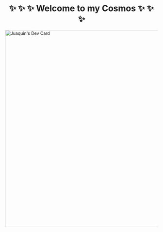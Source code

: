 <h1 align="center"> ✨ ✨ ✨ Welcome to my Cosmos ✨ ✨ ✨ </h1>
<a style="margin:auto" href="https://app.daily.dev/juaquin"><img src="https://api.daily.dev/devcards/v2/PtUDmPpyWZYbUQSxKm9Ty.png?r=ub0&type=wide" width="652" alt="Juaquin's Dev Card"/></a><!--
**Noahtyr/Noahtyr** is a ✨ _special_ ✨ repository because its `README.md` (this file) appears on your GitHub profile.

Here are some ideas to get you started:

- 🔭 I’m currently working on ...
- 🌱 I’m currently learning ...
- 👯 I’m looking to collaborate on ...
- 🤔 I’m looking for help with ...
- 💬 Ask me about ...
- 📫 How to reach me: ...
- 😄 Pronouns: ...
- ⚡ Fun fact: ...
-->
